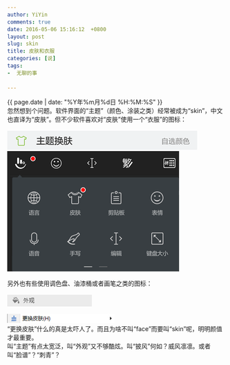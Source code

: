 ```yaml
---
author: YiYin
comments: true
date: 2016-05-06 15:16:12  +0800
layout: post
slug: skin
title: 皮肤和衣服
categories: [说]
tags:
-  无聊的事

---
```

<div class="saying">
<div class="timestamp">{{ page.date | date: "%Y年%m月%d日 %H:%M:%S" }}</div>
忽然想到个问题。软件界面的“主题”（颜色、涂装之类）经常被成为“skin”，中文也直译为“皮肤”。但不少软件喜欢对“皮肤”使用一个“衣服”的图标：
<br/><br/>
<img src="\public\images\skin_netease.png" alt="">

<img src="\public\images\skin_chubao.png" alt="">

另外也有些使用调色盘、油漆桶或者画笔之类的图标：
<br/><br/>
<img src="\public\images\skin_vivalid.jpg" alt="">

<img src="\public\images\skin_sogou.jpg" alt="">
<br/>
“更换皮肤”什么的真是太吓人了。而且为啥不叫“face”而要叫“skin”呢，明明颜值才最重要。<br/>
叫“主题”有点太宽泛，叫“外观”又不够酷炫。叫“披风”何如？威风凛凛。或者叫“脸谱”？“刺青”？
</div>

